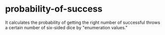 # probability-of-success
 It calculates the probability of getting the right number of successful throws a certain number of six-sided dice by "enumeration values."
